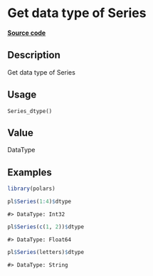 
# Get data type of Series

[**Source code**](https://github.com/pola-rs/r-polars/tree/3908b5beab9ec917b825bad8f9a820caad37cb4a/R/series__series.R#L692)

## Description

Get data type of Series

## Usage

<pre><code class='language-R'>Series_dtype()
</code></pre>

## Value

DataType

## Examples

``` r
library(polars)

pl$Series(1:4)$dtype
```

    #> DataType: Int32

``` r
pl$Series(c(1, 2))$dtype
```

    #> DataType: Float64

``` r
pl$Series(letters)$dtype
```

    #> DataType: String
